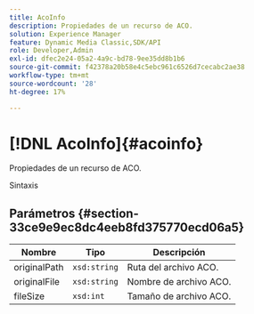 ```yaml
---
title: AcoInfo
description: Propiedades de un recurso de ACO.
solution: Experience Manager
feature: Dynamic Media Classic,SDK/API
role: Developer,Admin
exl-id: dfec2e24-05a2-4a9c-bd78-9ee35dd8b1b6
source-git-commit: f42378a20b58e4c5ebc961c6526d7cecabc2ae38
workflow-type: tm+mt
source-wordcount: '28'
ht-degree: 17%

---
```


# [!DNL AcoInfo]{#acoinfo}

Propiedades de un recurso de ACO.

Sintaxis

## Parámetros {#section-33ce9e9ec8dc4eeb8fd375770ecd06a5}

| Nombre | Tipo | Descripción |
|---|---|---|
| originalPath | `xsd:string` | Ruta del archivo ACO. |
| originalFile | `xsd:string` | Nombre de archivo ACO. |
| fileSize | `xsd:int` | Tamaño de archivo ACO. |
